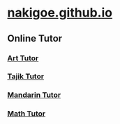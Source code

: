 <h1><a href="https://nakigoe.github.io" target="_blank">nakigoe.github.io</a></h1>
<h2>Online Tutor</h2>
<h3><a href="https://nakigoe.github.io/tutor/life.html>Life Coach</a></h3>
<h3><a href="https://nakigoe.github.io/tutor/art.html>Art Tutor</a></h3>
<h3><a href="https://nakigoe.github.io/tutor/russian.html>Russian Tutor</a></h3>
<h3><a href="https://nakigoe.github.io/tutor/life.html>Tajik Tutor</a></h3>
<h3><a href="https://nakigoe.github.io/tutor/life.html>Japanese Tutor</a></h3>
<h3><a href="https://nakigoe.github.io/tutor/life.html>Mandarin Tutor</a></h3>
<h3><a href="https://nakigoe.github.io/tutor/life.html>English Tutor</a></h3>
<h3><a href="https://nakigoe.github.io/tutor/life.html>Math Tutor</a></h3>
<h3><a href="https://nakigoe.github.io/tutor/life.html>Computer Science Tutor</a></h3>
  
<p>If You would like to translate a page, please contact me!!!</p>
<p><small>Looking for professional English writers to translate into native language(s) they use for writing. Contact me to work simultaineousely to get the exact English meaning. Looking for translators with high writing skills in English to translate articles into their native language(s).</small></p>

<p><b>Bookmark me, I'm actively adding content!!!</b></p>
